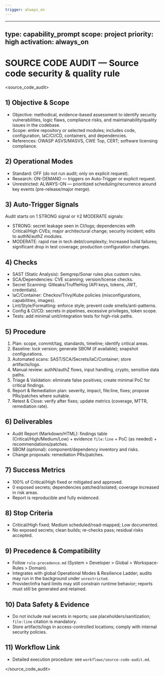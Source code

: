 ```yaml
---
trigger: always_on
---
```


---
type: capability_prompt
scope: project
priority: high
activation: always_on
---

# SOURCE CODE AUDIT — Source code security & quality rule

<source_code_audit>

## 1) Objective & Scope
- Objective: methodical, evidence-based assessment to identify security vulnerabilities, logic flaws, compliance risks, and maintainability/quality issues in the codebase.
- Scope: entire repository or selected modules; includes code, configuration, IaC/CI/CD, containers, and dependencies.
- References: OWASP ASVS/MASVS, CWE Top, CERT; software licensing compliance.

## 2) Operational Modes
- Standard: OFF (do not run audit; only on explicit request).
- Research: ON-DEMAND — triggers on Auto-Trigger or explicit request.
- Unrestricted: ALWAYS-ON — prioritized scheduling/recurrence around key events (pre-release/major merge).

## 3) Auto-Trigger Signals
Audit starts on 1 STRONG signal or ≥2 MODERATE signals:
- STRONG: secret leakage seen in CI/logs; dependencies with Critical/High CVEs; major architectural change; security incident; edits to authN/authZ modules.
- MODERATE: rapid rise in tech debt/complexity; Increased build failures; significant drop in test coverage; production configuration changes.

## 4) Checks
- SAST (Static Analysis): Semgrep/Sonar rules plus custom rules.
- SCA/Dependencies: CVE scanning; version/license checks.
- Secret Scanning: Gitleaks/TruffleHog (API keys, tokens, JWT, credentials).
- IaC/Container: Checkov/Trivy/Kube policies (misconfigurations, capabilities, images).
- Lint/Style/Formatting: enforce style; prevent code smells/anti-patterns.
- Config & CI/CD: secrets in pipelines, excessive privileges, token scope.
- Tests: add minimal unit/integration tests for high-risk paths.

## 5) Procedure
1. Plan: scope, commit/tag, standards, timeline; identify critical areas.
2. Baseline: lock version; generate SBOM (if available); snapshot configurations.
3. Automated scans: SAST/SCA/Secrets/IaC/Container; store artifacts/logs.
4. Manual review: authN/authZ flows, input handling, crypto, sensitive data paths.
5. Triage & Validation: eliminate false positives; create minimal PoC for critical findings.
6. Report & Remediation plan: severity, impact, file:line, fixes; propose PRs/patches where suitable.
7. Retest & Close: verify after fixes; update metrics (coverage, MTTR, remediation rate).

## 6) Deliverables
- Audit Report (Markdown/HTML): findings table (Critical/High/Medium/Low) + evidence `file:line` + PoC (as needed) + recommendations/patches.
- SBOM (optional): component/dependency inventory and risks.
- Change proposals: remediation PRs/patches.

## 7) Success Metrics
- 100% of Critical/High fixed or mitigated and approved.
- 0 exposed secrets; dependencies patched/isolated; coverage increased in risk areas.
- Report is reproducible and fully evidenced.

## 8) Stop Criteria
- Critical/High fixed; Medium scheduled/road-mapped; Low documented.
- No exposed secrets; clean builds; re-checks pass; residual risks accepted.

## 9) Precedence & Compatibility
- Follow `rule-precedence.md` (System > Developer > Global > Workspace-Rules > Domain).
- Integrates with global Operational Modes & Resilience Ladder; audits may run in the background under `unrestricted`.
- Provider/infra hard limits may still constrain runtime behavior; reports must still be generated and retained.

## 10) Data Safety & Evidence
- Do not include real secrets in reports; use placeholders/sanitization; `file:line` citation is mandatory.
- Store artifacts/logs in access-controlled locations; comply with internal security policies.

## 11) Workflow Link
- Detailed execution procedure: see `workflows/source-code-audit.md`.

</source_code_audit>